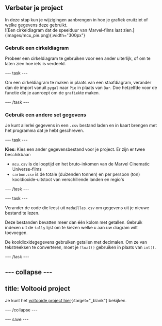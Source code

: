 ## Verbeter je project

<div style="display: flex; flex-wrap: wrap">
<div style="flex-basis: 200px; flex-grow: 1; margin-right: 15px;">
In deze stap kun je wijzigingen aanbrengen in hoe je grafiek eruitziet of welke gegevens deze gebruikt.
</div>
<div>
![Een cirkeldiagram dat de speelduur van Marvel-films laat zien.](images/mcu_pie.png){:width="300px"}
</div>
</div>

### Gebruik een cirkeldiagram
Probeer een cirkeldiagram te gebruiken voor een ander uiterlijk, of om te laten zien hoe iets is verdeeld.

--- task ---

Om een cirkeldiagram te maken in plaats van een staafdiagram, verander dan de import vanuit `pygal` naar `Pie` in plaats van `Bar`. Doe hetzelfde voor de functie die je aanroept om de `grafiek`te maken.

--- /task ---

### Gebruik een andere set gegevens
Je kunt allerlei gegevens in een `.csv` bestand laden en in kaart brengen met het programma dat je hebt geschreven.

--- task ---

**Kies:** Kies een ander gegevensbestand voor je project. Er zijn er twee beschikbaar:

 - `mcu.csv` is de looptijd en het bruto-inkomen van de Marvel Cinematic Universe-films
 - `carbon.csv` is de totale (duizenden tonnen) en per persoon (ton) kooldioxide-uitstoot van verschillende landen en regio's

--- /task ---

--- task ---

Verander de code die leest uit `medailles.csv` om gegevens uit je nieuwe bestand te lezen.

Deze bestanden bevatten meer dan één kolom met getallen. Gebruik indexen uit de `tally` lijst om te kiezen welke u aan uw diagram wilt toevoegen.

De kooldioxidegegevens gebruiken getallen met decimalen. Om ze van tekstreeksen te converteren, moet je `float()` gebruiken in plaats van `int()`.

--- /task ---

--- collapse ---
---
title: Voltooid project
---

Je kunt het [voltooide project hier](https://editor.raspberrypi.org/en/projects/charting-champions-example){:target="_blank"} bekijken.

--- /collapse ---

--- save ---
